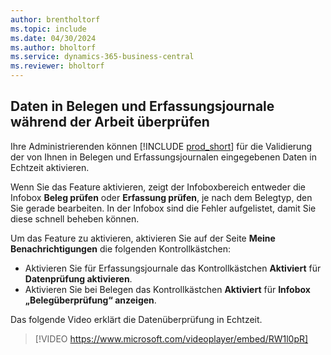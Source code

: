 ```yaml
---
author: brentholtorf
ms.topic: include
ms.date: 04/30/2024
ms.author: bholtorf
ms.service: dynamics-365-business-central
ms.reviewer: bholtorf
---
```

## <a name="check-data-in-documents-and-journals-while-you-work"></a>Daten in Belegen und Erfassungsjournale während der Arbeit überprüfen

Ihre Administrierenden können [!INCLUDE [prod_short](prod_short.md)] für die Validierung der von Ihnen in Belegen und Erfassungsjournalen eingegebenen Daten in Echtzeit aktivieren.

Wenn Sie das Feature aktivieren, zeigt der Infoboxbereich entweder die Infobox **Beleg prüfen** oder **Erfassung prüfen**, je nach dem Belegtyp, den Sie gerade bearbeiten. In der Infobox sind die Fehler aufgelistet, damit Sie diese schnell beheben können.

Um das Feature zu aktivieren, aktivieren Sie auf der Seite **Meine Benachrichtigungen** die folgenden Kontrollkästchen:

* Aktivieren Sie für Erfassungsjournale das Kontrollkästchen **Aktiviert** für **Datenprüfung aktivieren**.
* Aktivieren Sie bei Belegen das Kontrollkästchen **Aktiviert** für **Infobox „Belegüberprüfung“ anzeigen**.

Das folgende Video erklärt die Datenüberprüfung in Echtzeit.

> [!VIDEO https://www.microsoft.com/videoplayer/embed/RW1l0pR]
